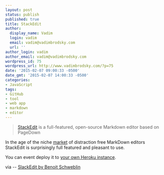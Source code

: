 ```yaml
---
layout: post
status: publish
published: true
title: StackEdit
author:
  display_name: Vadim
  login: vadim
  email: vadim@vadimbrodsky.com
  url: ''
author_login: vadim
author_email: vadim@vadimbrodsky.com
wordpress_id: 75
wordpress_url: http://www.vadimbrodsky.com/?p=75
date: '2015-02-07 09:00:33 -0500'
date_gmt: '2015-02-07 14:00:33 -0500'
categories:
- JavaScript
tags:
- GitHub
- tool
- web app
- markdown
- editor
---
```

<blockquote>
  <a href="https://stackedit.io/">StackEdit</a> is a full-featured, open-source Markdown editor based on PageDown<br />
</blockquote></p>
<p>In the age of the niche <a href="https://itunes.apple.com/us/app/ia-writer-pro/id775737590?mt=12&amp;ign-mpt=uo%3D4">market</a> of distraction free MarkDown editors StackEdit is surprisingly full featured and pleasant to use.</p>
<p>You can event deploy it to <a href="https://github.com/benweet/stackedit/blob/master/doc/developer-guide.md#deploy">your own Heroku instance</a>.</p>
<p>via -- <a href="https://github.com/benweet/stackedit/">SlackEdit by Benoit Schweblin</a></p>
